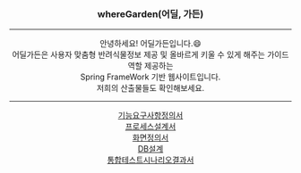 <div align="center">
<h3> whereGarden(어딜, 가든) </h3>
<hr>
안녕하세요! 어딜가든입니다.😄 <br>
어딜가든은 사용자 맞춤형 반려식물정보 제공 및 올바르게 키울 수 있게 해주는 가이드 역할 제공하는 <br>
Spring FrameWork 기반 웹사이트입니다. <br>
저희의 산출물들도 확인해보세요.
<hr>
  
  
[기능요구사항정의서](https://github.com/kmj94658/whereGarden/blob/main/%EC%B5%9C%EC%A2%85%EC%82%B0%EC%B6%9C%EB%AC%BC/1.%20%EA%B8%B0%EB%8A%A5%EC%9A%94%EA%B5%AC%EC%82%AC%ED%95%AD%EC%A0%95%EC%9D%98%EC%84%9C_2%ED%8C%80.xlsx) <br>
  [프로세스설계서](https://github.com/kmj94658/whereGarden/blob/main/%EC%B5%9C%EC%A2%85%EC%82%B0%EC%B6%9C%EB%AC%BC/2.%20%ED%94%84%EB%A1%9C%EC%84%B8%EC%8A%A4%EC%84%A4%EA%B3%84%EC%84%9C_2%ED%8C%80.pptx) <br>
  [화면정의서](https://github.com/kmj94658/whereGarden/blob/main/%EC%B5%9C%EC%A2%85%EC%82%B0%EC%B6%9C%EB%AC%BC/3.%20%ED%99%94%EB%A9%B4%EC%A0%95%EC%9D%98%EC%84%9C_2%ED%8C%80.pptx) <br>
  [DB설계](https://github.com/kmj94658/whereGarden/blob/main/%EC%B5%9C%EC%A2%85%EC%82%B0%EC%B6%9C%EB%AC%BC/4.%20DB%EC%84%A4%EA%B3%84_2%ED%8C%80.xlsx) <br>
  [통합테스트시나리오결과서](https://github.com/kmj94658/whereGarden/blob/main/%EC%B5%9C%EC%A2%85%EC%82%B0%EC%B6%9C%EB%AC%BC/5.%20%ED%86%B5%ED%95%A9%ED%85%8C%EC%8A%A4%ED%8A%B8%20%EC%8B%9C%EB%82%98%EB%A6%AC%EC%98%A4%EA%B2%B0%EA%B3%BC%EC%84%9C_2%ED%8C%80.xlsx)
</div>
